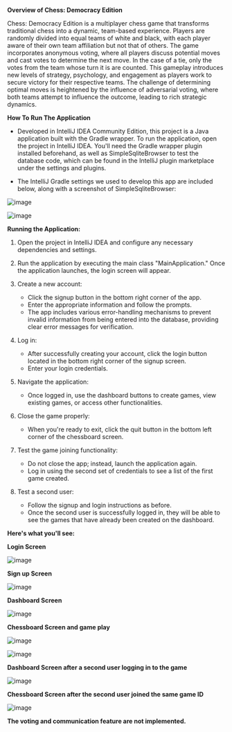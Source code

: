 
**Overview of Chess: Democracy Edition**


Chess: Democracy Edition is a multiplayer chess game that transforms traditional chess into a dynamic, team-based experience. Players are randomly divided into equal teams of white and black, with each player aware of their own team affiliation but not that of others. The game incorporates anonymous voting, where all players discuss potential moves and cast votes to determine the next move. In the case of a tie, only the votes from the team whose turn it is are counted. This gameplay introduces new levels of strategy, psychology, and engagement as players work to secure victory for their respective teams. The challenge of determining optimal moves is heightened by the influence of adversarial voting, where both teams attempt to influence the outcome, leading to rich strategic dynamics.


**How To Run The Application**

- Developed in IntelliJ IDEA Community Edition, this project is a Java application built with the Gradle wrapper. To run the application, open the project in IntelliJ IDEA. You'll need the Gradle wrapper plugin installed beforehand, as well as SimpleSqliteBrowser to test the database code, which can be found in the IntelliJ plugin marketplace under the settings and plugins. 


- The IntelliJ Gradle settings we used to develop this app are included below, along with a screenshot of SimpleSqliteBrowser:

![image](images/intellij_gradle_settings.png)

![image](images/SimpleSqliteBrowser_Screenshot.png)


**Running the Application:**

1. Open the project in IntelliJ IDEA and configure any necessary dependencies and settings.


2. Run the application by executing the main class "MainApplication." Once the application launches, the login screen will appear.


3. Create a new account:

   - Click the signup button in the bottom right corner of the app.
   - Enter the appropriate information and follow the prompts.
   - The app includes various error-handling mechanisms to prevent invalid information from being entered into the database, providing clear error messages for verification.


4. Log in:
   - After successfully creating your account, click the login button located in the bottom right corner of the signup screen.
   - Enter your login credentials.


5. Navigate the application:

   - Once logged in, use the dashboard buttons to create games, view existing games, or access other functionalities.


6. Close the game properly:

   - When you're ready to exit, click the quit button in the bottom left corner of the chessboard screen.


7. Test the game joining functionality:

   - Do not close the app; instead, launch the application again.
   - Log in using the second set of credentials to see a list of the first game created.
   
   
8. Test a second user:

   - Follow the signup and login instructions as before.
   - Once the second user is successfully logged in, they will be able to see the games that have already been created on the dashboard.


**Here's what you'll see:**

**Login Screen**

![image](images/Login_Screen.png)

**Sign up Screen**

![image](images/Signup_Screen.png)

**Dashboard Screen**

![image](images/Dashboard_Screen.png)

**Chessboard Screen and game play**

![image](images/Chessboard_Screen01.png)


![image](images/Chessboard_Screen02.png)


**Dashboard Screen after a second user logging in to the game**

![image](images/Dashboard_Screen01.png)

**Chessboard Screen after the second user joined the same game ID**

![image](images/Chessboard_Screen03.png)

**The voting and communication feature are not implemented.**